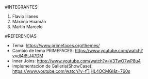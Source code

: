 #INTEGRANTES:
1. Flavio Illanes
2. Máximo Huamán
3. Martín Marcelo

#REFERENCIAS
- Tema: https://www.primefaces.org/themes/
- Cambio de tema PRIMEFACES: https://www.youtube.com/watch?v=dl4i8tJ47DM
- Inner Joins: https://www.youtube.com/watch?v=V3TwO7wP8u4
- Implementacion de Galleria(ShowCase): https://www.youtube.com/watch?v=fTjHL4OCMGI&t=760s
